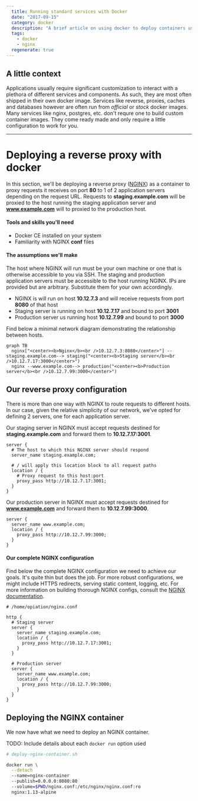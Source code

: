 ```yaml
---
  title: Running standard services with Docker
  date: "2017-09-15"
  category: docker
  description: "A brief article on using docker to deploy containers using prebuilt/official images (Uses nginx as an example, no image-building is required)"
  tags:
    - docker
    - nginx
  regenerate: true
---
```


## A little context

Applications usually require significant customization to interact with a plethora of different services and components.  As such, they are most often shipped in their own docker image.  Services like reverse, proxies, caches and databases however are often run from *official* or *stock* docker images.  Many services like nginx, postgres, etc. don't requre one to build custom container images.  They come ready made and only require a little configuration to work for you.

-----

# Deploying a reverse proxy with docker

In this section, we'll be deploying a reverse proxy ([NGINX][docker-nginx]) as a container to proxy requests it receives on port **80** to 1 of 2 application servers depending on the request URL.  Requests to **staging.example.com** will be proxied to the host running the staging application server and **www.example.com** will to proxied to the production host.


#### Tools and skills you'll need
* Docker CE installed on your system
* Familiarity with NGINX **conf** files


#### The assumptions we'll make

The host where NGINX will run must be your own machine or one that is otherwise accessible to you via SSH.  The staging and production application servers must be accessible to the host running NGINX.  IPs are provided but are arbitrary.  Substitute them for your own accordingly.

* NGINX is will run on host **10.12.7.3** and will receive requests from port **8080** of that host
* Staging server is running on host **10.12.7.17** and bound to port **3001**
* Production server us running host **10.12.7.99** and bound to port **3000**

Find below a minimal network diagram demonstrating the relationship between hosts.

```mermaid
graph TB
  nginx["<center><b>Nginx</b><br />10.12.7.3:8080</center>"] --staging.example.com--> staging("<center><b>Staging server</b><br />10.12.7.17:3000</center>")
  nginx --www.example.com--> production("<center><b>Production server</b><br />10.12.7.99:3000</center>")
```


## Our reverse proxy configuration

There is more than one way with NGINX to route requests to different hosts.  In our case, given the relative simplicity of our network, we've opted for defining 2 servers, one for each application server.

Our staging server in NGINX must accept requests destined for **staging.example.com** and forward them to **10.12.7.17:3001**.
```nginx
server {
  # The host to which this NGINX server should respond
  server_name staging.example.com;

  # / will apply this location block to all request paths
  location / {
    # Proxy request to this host:port
    proxy_pass http://10.12.7.17:3001;
  }
}
```

Our production server in NGINX must accept requests destined for **www.example.com** and forward them to **10.12.7.99:3000**.

```nginx
server {
  server_name www.example.com;
  location / {
    proxy_pass http://10.12.7.99:3000;
  }
}
```



#### Our complete NGINX configuration
Find below the complete NGINX configuration we need to achieve our goals.  It's quite thin but does the job.  For more robust configurations, we might include HTTPS redirects, serving static content, logging, etc.  For more information on building thorough NGINX configs, consult the [NGINX documentation][nginx-documentation].

```nginx
# /home/opiation/nginx.conf

http {
  # Staging server
  server {
    server_name staging.example.com;
    location / {
      proxy_pass http://10.12.7.17:3001;
    }
  }

  # Production server
  server {
    server_name www.example.com;
    location / {
      proxy_pass http://10.12.7.99:3000;
    }
  }
}
```


## Deploying the NGINX container
We now have what we need to deploy an NGINX container.

TODO: Include details about each `docker run` option used

```bash
# deploy-nginx-container.sh

docker run \
  --detach
  --name=nginx-container
  --publish=0.0.0.0:8080:80
  --volume=$PWD/nginx.conf:/etc/nginx/nginx.conf:ro
  nginx:1.13-alpine
```

[docker-nginx]: https://hub.docker.com/_/nginx/
[nginx-documentation]: http://nginx.org/en/docs/
